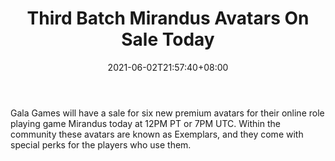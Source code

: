 ﻿---
title: "Third Batch Mirandus Avatars On Sale Today"
date: 2021-06-02T21:57:40+08:00
lastmod: 2021-06-02T16:45:40+08:00
draft: false
authors: ["Kay"]
description: "Gala Games will have a sale for six new premium avatars for their online role playing game Mirandus today at 12PM PT or 7PM UTC. Within the community these avatars are known as Exemplars, and they come with special perks for the players who use them."
featuredImage: "third-batch-mirandus-avatars-on-sale-today.png"
tags: ["Virtual World","Play to Earn"]
categories: ["news"]
news: ["Virtual World"]
weight: 
lightgallery: true
pinned: false
recommend: false
recommend1: false
---

Gala Games will have a sale for six new premium avatars for their online role playing game Mirandus today at 12PM PT or 7PM UTC. Within the community these avatars are known as Exemplars, and they come with special perks for the players who use them.

<!--more-->

